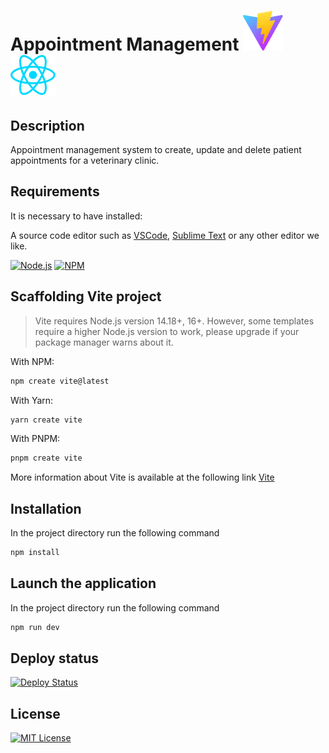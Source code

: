 # Appointment Management ![Vite](./src/assets/images/vite.svg) ![React](./src/assets/images/react.svg)

## Description

Appointment management system to create, update and delete patient appointments for a veterinary clinic.

## Requirements

It is necessary to have installed:

A source code editor such as [VSCode](https://code.visualstudio.com/), [Sublime Text](https://www.sublimetext.com/) or any other editor we like.

[![Node.js](https://img.shields.io/badge/node-v18.14.1-green)](https://nodejs.org/es) [![NPM](https://img.shields.io/badge/npm-v9.3.1-red)](https://www.npmjs.com/)

## Scaffolding Vite project

> Vite requires Node.js version 14.18+, 16+. However, some templates require a higher Node.js version to work, please upgrade if your package manager warns about it.

With NPM:

```bash
npm create vite@latest
```

With Yarn:

```bash
yarn create vite
```

With PNPM:

```bash
pnpm create vite
```

More information about Vite is available at the following link [Vite](https://vitejs.dev/)

## Installation

In the project directory run the following command

```bash
npm install
```

## Launch the application

In the project directory run the following command

```bash
npm run dev
```

## Deploy status

[![Deploy Status](https://img.shields.io/badge/netlify-success-brightgreen)](https://vet-clinic-react-vite.netlify.app/)

## License

[![MIT License](https://img.shields.io/badge/License-MIT-green.svg)](https://choosealicense.com/licenses/mit/)
